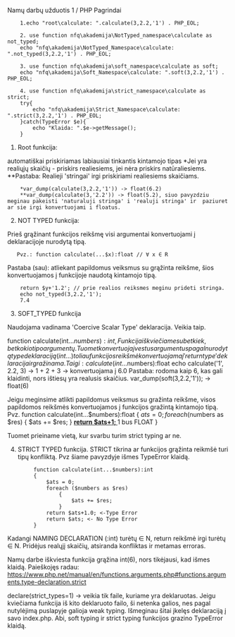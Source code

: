 Namų darbų užduotis 1 / PHP Pagrindai

        1.echo "root\calculate: ".calculate(3,2.2,'1') . PHP_EOL;

        2. use function nfq\akademija\NotTyped_namespace\calculate as not_typed;
        echo "nfq\akademija\NotTyped_Namespace\calculate: ".not_typed(3,2.2,'1') . PHP_EOL;

        3. use function nfq\akademija\soft_namespace\calculate as soft;
        echo "nfq\akademija\Soft_Namespace\calculate: ".soft(3,2.2,'1') . PHP_EOL;

        4. use function nfq\akademija\strict_namespace\calculate as strict;
        try{
            echo "nfq\akademija\Strict_Namespace\calculate: ".strict(3,2.2,'1') . PHP_EOL;
        }catch(TypeError $e){
            echo "Klaida: ".$e->getMessage();
        }

1. Root funkcija:

automatiškai priskiriamas labiausiai tinkantis kintamojo tipas
*Jei yra realiųjų skaičių - priskirs realiesiems, jei nėra priskirs natūraliesiems. <br>
**Pastaba: Realieji 'stringai' irgi priskiriami realiesiems skaičiams.

        *var_dump(calculate(3,2.2,'1')) -> float(6.2)
        **var_dump(calculate(3,'2.2')) -> float(5.2), siuo pavyzdziu meginau pakeisti 'naturaluji stringa' i 'realuji stringa' ir  paziuret ar sie irgi konvertuojami i floatus. 

2. NOT TYPED funkcija: 

Prieš grąžinant funkcijos reikšmę visi argumentai konvertuojami į deklaracijoje nurodytą tipą. 
                        
       Pvz.: function calculate(...$x):float // ∀ x ∈ R
        
Pastaba (sau): atliekant papildomus veiksmus su grąžinta reikšme, šios konvertuojamos į funkcijoje naudotą kintamojo tipą. 

        return $y+'1.2'; // prie realios reiksmes meginu prideti stringa. 
        echo not_typed(3,2.2,'1');
        7.4
        
3. SOFT_TYPED funkcija 

Naudojama vadinama 'Coercive Scalar Type' deklaracija. Veikia taip. 

function calculate(int...$numbers):int, 
Funkcija iškviečiame su bet kiek, bet kokio tipo argumentų. Tuomet konvertuoja įvestus argumentus pagal nurodytą type deklaraciją (int...) toliau funkcijos reikšmė konvertuojama į 'return type' deklaracija ir gražinama. 
Taigi: 
calculate(int...$numbers):float
echo calculate('1', 2.2, 3) -> 1 + 2 + 3 -> konvertuojama į 6.0 
Pastaba: rodoma kaip 6, kas gali klaidinti, nors ištiesų yra realusis skaičius. 
var_dump(soft(3,2.2,'1')); ->  float(6)

Jeigu meginsime atlikti papildomus veiksmus su gražinta reikšme, visos papildomos reikšmės konvertuojamos į funkcijos gražintą kintamojo tipą. 
Pvz. 
function calculate(int...$numbers):float
    {
        $ats = 0;
        foreach ($numbers as $res)
            {
                $ats += $res;
            }
       <b><u> return $ats+1; </u></b> 1 bus FLOAT
    }

Tuomet prieiname vietą, kur svarbu turim strict typing ar ne. 

4. STRICT TYPED funkcija. 
STRICT tikrina ar funkcijos grąžinta reikmšė turi tipų konfliktą. Pvz šiame pavyzdyje išmes TypeError klaidą. 

            function calculate(int...$numbers):int
            {
                $ats = 0;
                foreach ($numbers as $res)
                    {
                        $ats += $res;
                    }
                return $ats+1.0; <-Type Error
                return $ats; <- No Type Error
            }

Kadangi NAMING DECLARATION (:int) turėtų ∈ N, return reikšmė irgi turėtų ∈ N. Pridėjus realųjį skaičių, atsiranda konfliktas ir metamas erroras. 

Namų darbe iškviesta funkcija grąžina int(6), nors tikėjausi, kad išmes klaidą. Paieškojęs radau:
https://www.php.net/manual/en/functions.arguments.php#functions.arguments.type-declaration.strict

declare(strict_types=1) -> veikia tik faile, kuriame yra deklaruotas. Jeigu kviečiama funkcija iš kito deklaruoto failo, ši netenka galios, nes pagal nutylėjimą puslapyje galioja weak typing. Išmeginau šitai įkelęs deklaraciją į savo index.php. Abi, soft typing ir strict typing funkcijos grazino TypeError klaidą.

